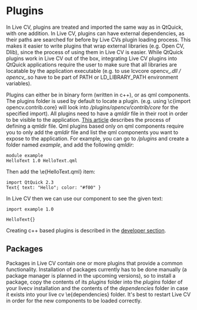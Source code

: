 # Plugins

In Live CV, plugins are treated and imported the same way as in QtQuick, with one addition. In Live CV, plugins can have
external dependencies, as their paths are searched for before by Live CVs plugin loading process. This makes it easier to
write plugins that wrap external libraries (e.g. Open CV, Dlib), since the process of using them in Live CV is easier. While
QtQuick plugins work in Live CV out of the box, integrating Live CV plugins into QtQuick applications require the
user to make sure that all libraries are locatable by the application executable (e.g. to use lcvcore
opencv_*.dll / opencv_*.so have to be part of PATH or LD_LIBRARY_PATH environment variables).

Plugins can either be in binary form (written in c++), or as qml components. The plugins folder is used by default to
locate a plugin. (e.g. using \c{import opencv.contrib.core} will look into _<livecv>/plugins/opencv/contrib/core_ for the
specified import). All plugins need to have a _qmldir_ file in their root in order to be visible to the application.
[This article](http://doc.qt.io/qt-5/qtqml-modules-qmldir.html) describes the process of defining a
qmldir file. Qml plugins based only on qml components require you to only add the _qmldir_ file and list the qml
components you want to expose to the application. For example, you can go to _<livecv>/plugins_ and create a folder
named _example_, and add the following _qmldir_:

```
module example
HelloText 1.0 HelloText.qml
```

Then add the \e{HelloText.qml} item:

```
import QtQuick 2.3
Text{ text: "Hello"; color: "#f00" }
```

In Live CV then we can use our component to see the given text:

```
import example 1.0

HelloText{}
```

Creating c++ based plugins is described in the [developer section](Creating_a_Plugin).


## Packages

Packages in Live CV contain one or more plugins that provide a common functionality. Installation of packages
currently has to be done manually (a package manager is planned in the upcoming versions), so to install a package, copy
the contents of its _plugins_ folder into the _plugins_ folder of your livecv installation and the contents of
the _dependencies_ folder in case it exists into your live cv \e{dependencies} folder. It's best to restart Live CV in
order for the new components to be loaded correctly.